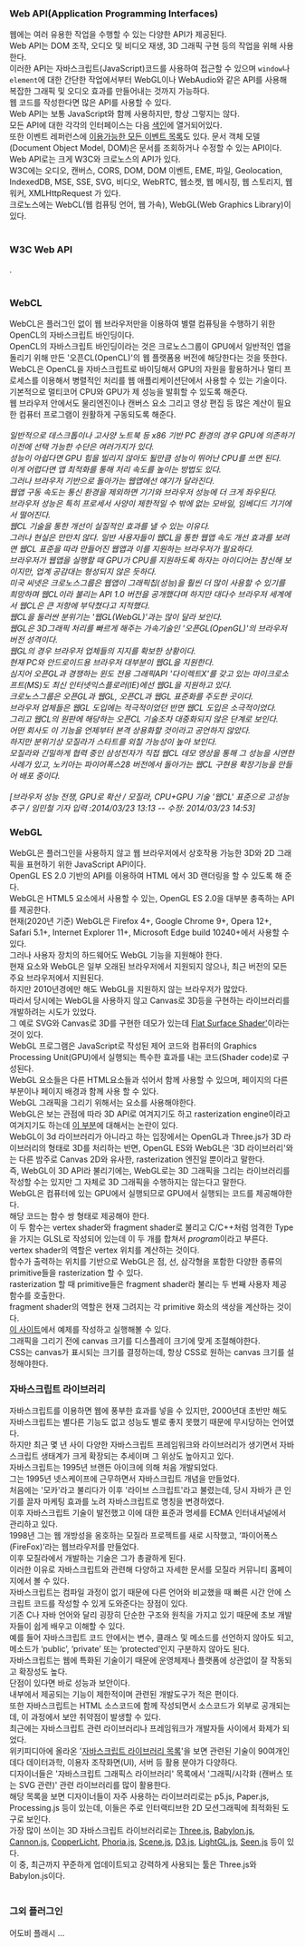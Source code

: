<h3>Web API(Application Programming Interfaces)</h3>
웹에는 여러 유용한 작업을 수행할 수 있는 다양한 API가 제공된다. <br>
Web API는 DOM 조작, 오디오 및 비디오 재생, 3D 그래픽 구현 등의 작업을 위해 사용한다. <br>
이러한 API는 자바스크립트(JavaScript)코드를 사용하여 접근할 수 있으며 <code>window</code>나 <code>element</code>에 대한 간단한 작업에서부터 WebGL이나 WebAudio와 같은 API를 사용해 복잡한 그래픽 및 오디오 효과를 만들어내는 것까지 가능하다. <br>
웹 코드를 작성한다면 많은 API를 사용할 수 있다. <br>
Web API는 보통 JavaScript와 함께 사용하지만, 항상 그렇지는 않다. <br>
모든 API에 대한 각각의 인터페이스는 다음 <a href="https://developer.mozilla.org/ko/docs/Web/API/Blob">색인</a>에 열거되어있다. <br>
또한 이벤트 레퍼런스에 <a href="https://developer.mozilla.org/ko/docs/Web/Events">이용가능한 모든 이벤트 목록</a>도 있다. 
문서 객체 모델(Document Object Model, DOM)은 문서를 조회하거나 수정할 수 있는 API이다.
Web API로는 크게 W3C와 크로노스의 API가 있다. <br>
W3C에는 오디오, 캔버스, CORS, DOM, DOM 이벤트, EME, 파일, Geolocation, IndexedDB, MSE, SSE, SVG, 비디오, WebRTC, 웹소켓, 웹 메시징, 웹 스토리지, 웹 워커, XMLHttpRequest 가 있다. <br>
크로노스에는 WebCL(웹 컴퓨팅 언어, 웹 가속), WebGL(Web Graphics Library)이 있다. <br>
<br>
<h3>W3C Web API</h3>
.<br>
<br>
<h3>WebCL</h3>
WebCL은 플러그인 없이 웹 브라우저만을 이용하여 별렬 컴퓨팅을 수행하기 위한 OpenCL의 자바스크립트 바인딩이다. <br>
OpenCL의 자바스크립트 바인딩이라는 것은 크로노스그룹이 GPU에서 일반적인 앱을 돌리기 위해 만든 '오픈CL(OpenCL)'의 웹 플랫폼용 버전에 해당한다는 것을 뜻한다. <br>
WebCL은 OpenCL을 자바스크립트로 바이딩해서 GPU의 자원을 활용하거나 멀티 프로세스를 이용해서 병렬적인 처리를 웹 애플리케이션단에서 사용할 수 있는 기술이다. <br>
기본적으로 멀티코어 CPU와 GPU가 제 성능을 발휘할 수 있도록 해준다. <br>
웹 브라우저 안에서도 물리엔진이나 캔버스 요소 그리고 영상 편집 등 많은 계산이 필요한 컴퓨터 프로그램이 원활하게 구동되도록 해준다. <br>
<br>
<i>
일반적으로 데스크톱이나 고사양 노트북 등 x86 기반 PC 환경의 경우 GPU에 의존하기 이전에 선택 가능한 수단은 여러가지가 있다. <br>
성능이 아쉽다면 GPU 힘을 빌리지 않아도 될만큼 성능이 뛰어난 CPU를 쓰면 된다. <br>
이게 어렵다면 앱 최적화를 통해 처리 속도를 높이는 방법도 있다.<br>
그러나 브라우저 기반으로 돌아가는 웹앱에선 얘기가 달라진다. <br>
웹앱 구동 속도는 통신 환경을 제외하면 기기와 브라우저 성능에 더 크게 좌우된다. <br>
브라우저 성능은 특히 프로세서 사양이 제한적일 수 밖에 없는 모바일, 임베디드 기기에서 떨어진다. <br>
웹CL 기술을 통한 개선이 실질적인 효과를 낼 수 있는 이유다. <br>
그러나 현실은 만만치 않다. 일반 사용자들이 웹CL을 통한 웹앱 속도 개선 효과를 보려면 웹CL 표준을 따라 만들어진 웹앱과 이를 지원하는 브라우저가 필요하다. <br>
브라우저가 웹앱을 실행할 때 GPU가 CPU를 지원하도록 하자는 아이디어는 참신해 보이지만, 업계 공감대는 형성되지 않은 듯하다. <br>
미국 씨넷은 크로노스그룹은 웹앱이 그래픽칩(성능)을 훨씬 더 많이 사용할 수 있기를 희망하며 웹CL이라 불리는 API 1.0 버전을 공개했다며 하지만 대다수 브라우저 세계에서 웹CL은 큰 저항에 부닥쳤다고 지적했다. <br>
웹CL을 둘러싼 분위기는 '웹GL(WebGL)'과는 많이 달라 보인다. <br>
웹GL은 3D그래픽 처리를 빠르게 해주는 가속기술인 '오픈GL(OpenGL)'의 브라우저 버전 성격이다. <br>
웹GL의 경우 브라우저 업체들의 지지를 확보한 상황이다. <br>
현재 PC와 안드로이드용 브라우저 대부분이 웹GL을 지원한다. <br>
심지어 오픈GL과 경쟁하는 윈도 전용 그래픽API '다이렉트X'를 갖고 있는 마이크로소프트(MS)도 최신 인터넷익스플로러(IE)에선 웹GL을 지원하고 있다. <br>
크로노스그룹은 오픈GL과 웹GL, 오픈CL과 웹GL 표준화를 주도한 곳이다.  <br>
브라우저 업체들은 웹GL 도입에는 적극적이었던 반면 웹CL 도입은 소극적이었다. <br>
그리고 웹CL의 원판에 해당하는 오픈CL 기술조차 대중화되지 않은 단계로 보인다. <br>
어떤 회사도 이 기능을 언제부터 본격 상용화할 것이라고 공언하지 않았다. <br>
하지만 분위기상 모질라가 스타트를 외칠 가능성이 높아 보인다. <br>
모질라와 긴밀하게 협력 중인 삼성전자가 직접 웹CL 데모 영상을 통해 그 성능을 시연한 사례가 있고, 노키아는 파이어폭스28 버전에서 돌아가는 웹CL 구현용 확장기능을 만들어 배포 중이다. <br>
<br>
[브라우저 성능 전쟁, GPU로 확산 / 모질라, CPU+GPU 기술 '웹CL' 표준으로 고성능 추구 / 임민철 기자 입력 :2014/03/23 13:13 -- 수정: 2014/03/23 14:53]
</i>
<br>
<h3>WebGL</h3>
WebGL은 플러그인을 사용하지 않고 웹 브라우저에서 상호작용 가능한 3D와 2D 그래픽을 표현하기 위한 JavaScript API이다. <br>
OpenGL ES 2.0 기반의 API를 이용하여 HTML <code><canvas></code>에서 3D 랜더링을 할 수 있도록 해 준다. <br>
WebGL은 HTML5 <code><canvas></code> 요소에서 사용할 수 있는, OpenGL ES 2.0을 대부분 충족하는 API를 제공한다. <br>
현재(2020년 기준) WebGL은 Firefox 4+, Google Chrome 9+, Opera 12+, Safari 5.1+, Internet Explorer 11+, Microsoft Edge build 10240+에서 사용할 수 있다. <br>
그러나 사용자 장치의 하드웨어도 WebGL 기능을 지원해야 한다. <br>
현재 <canvas> 요소와 WebGL은 일부 오래된 브라우저에서 지원되지 않으나, 최근 버전의 모든 주요 브라우저에서 지원된다. <br>
하지만 2010년경에만 해도 WebGL을 지원하지 않는 브라우저가 많았다. <br>
따라서 당시에는 WebGL을 사용하지 않고 Canvas로 3D등을 구현하는 라이브러리를 개발하려는 시도가 있었다. <br> 
그 예로 SVG와 Canvas로 3D를 구현한 데모가 있는데 <a href="http://matthew.wagerfield.com/flat-surface-shader/'">Flat Surface Shader'</a>이라는 것이 있다. <br>
WebGL 프로그램은 JavaScript로 작성된 제어 코드와 컴퓨터의 Graphics Processing Unit(GPU)에서 실행되는 특수한 효과를 내는 코드(Shader code)로 구성된다. <br>
WebGL 요소들은 다른 HTML요소들과 섞어서 함께 사용할 수 있으며, 페이지의 다른 부분이나 페이지 배경과 함께 사용 할 수 있다. <br>
WebGL 그래픽을 그리기 위해서는 <canvas>요소를 사용해야한다. <br>
WebGL은 보는 관점에 따라 3D API로 여겨지기도 하고 rasterization engine이라고 여겨지기도 하는데 <a href="https://webglfundamentals.org/webgl/lessons/ko/webgl-2d-vs-3d-library.html">이 부분</a>에 대해서는 논란이 있다. <br>
WebGL이 3d 라이브러리가 아니라고 하는 입장에서는 OpenGL과 Three.js가 3D 라이브러리의 형태로 3D를 처리하는 반면, OpenGL ES와 WebGL은 '3D 라이브러리'와는 다른 밤주로 Canvas 2D와 유사한, rasterization 엔진일 뿐이라고 말한다. <br>
즉, WebGL이 3D API라 불리기에는, WebGL로는 3D 그래픽을 그리는 라이브러리를 작성할 수는 있지만 그 자체로 3D 그래픽을 수행하지는 않는다고 말한다. <br>
WebGL은 컴퓨터에 있는 GPU에서 실행되므로 GPU에서 실행되는 코드를 제공해야한다. <br>
해당 코드는 함수 쌍 형태로 제공해야 한다.  <br>
이 두 함수는 vertex shader와 fragment shader로 불리고 C/C++처럼 엄격한 Type을 가지는 GLSL로 작성되어 있는데 이 두 개를 합쳐서 <i>program</i>이라고 부른다. <br>
vertex shader의 역할은 vertex 위치를 계산하는 것이다. <br>
함수가 출력하는 위치를 기반으로 WebGL은 점, 선, 삼각형을 포함한 다양한 종류의 primitive들을 rasterization 할 수 있다. <br>
rasterization 할 때 primitive들은 fragment shader라 불리는 두 번째 사용자 제공 함수를 호출한다. <br>
fragment shader의 역할은 현재 그려지는 각 primitive 화소의 색상을 계산하는 것이다. <br>
<a href="https://webglfundamentals.org/webgl/lessons/ko/webgl-fundamentals.html">이 사이트</a>에서 예제를 작성하고 실행해볼 수 있다. <br>
그래픽을 그리기 전에 canvas 크기를 디스플레이 크기에 맞게 조절해야한다. <br>
CSS는 canvas가 표시되는 크기를 결정하는데, 항상 CSS로 원하는 canvas 크기를 설정해야한다. <br>

<h3>자바스크립트 라이브러리</h3>
자바스크립트를 이용하면 웹에 풍부한 효과를 넣을 수 있지만, 2000년대 초반만 해도 자바스크립트는 별다른 기능도 없고 성능도 별로 좋지 못했기 때문에 무시당하는 언어였다. <br>
하지만 최근 몇 년 사이 다양한 자바스크립트 프레임워크와 라이브러리가 생기면서 자바스크립트 생태계가 크게 확장되는 추세이며 그 위상도 높아지고 있다. <br>
자바스크립트는 1995년 브랜든 아이크에 의해 처음 개발되었다. <br>
그는 1995년 넷스케이프에 근무하면서 자바스크립트 개념을 만들었다. <br>
처음에는 '모카'라고 불리다가 이후 '라이브 스크립트'라고 불렸는데, 당시 자바가 큰 인기를 끌자 마케팅 효과를 노려 자바스크립트로 명칭을 변경하였다. <br>
이후 자바스크립트 기술이 발전했고 이에 대한 표준과 명세를 ECMA 인터내셔널에서 관리하고 있다. <br>
1998년 그는 웹 개방성을 옹호하는 모질라 프로젝트를 새로 시작했고, ‘파이어폭스(FireFox)’라는 웹브라우저를 만들었다.  <br>
이후 모질라에서 개발하는 기술은 그가 총괄하게 된다.  <br>
이러한 이유로 자바스크립트와 관련해 다양하고 자세한 문서를 모질라 커뮤니티 홈페이지에서 볼 수 있다. <br>
자바스크립트는 컴파일 과정이 없기 때문에 다른 언어와 비교했을 때 빠른 시간 안에 스크립트 코드를 작성할 수 있게 도와준다는 장점이 있다. <br>
기존 C나 자바 언어와 달리 굉장히 단순한 구조와 원칙을 가지고 있기 때문에 초보 개발자들이 쉽게 배우고 이해할 수 있다. <br>
예를 들어 자바스크립트 코드 안에서는 변수, 클래스 및 메소드를 선언하지 않아도 되고, 메소드가 ‘public’, ‘private’ 또는 ‘protected’인지 구분하지 않아도 된다. <br>
자바스크립트는 웹에 특화된 기술이기 때문에 운영체제나 플랫폼에 상관없이 잘 작동되고 확장성도 높다. <br>
단점이 있다면 바로 성능과 보안이다. <br>
내부에서 제공되는 기능이 제한적이며 관련된 개발도구가 적은 편이다. <br>
또한 자바스크립트는 HTML 소스코드에 함께 작성되면서 소스코드가 외부로 공개되는데, 이 과정에서 보안 취약점이 발생할 수 있다. <br>
최근에는 자바스크립트 관련 라이브러리나 프레임워크가 개발자들 사이에서 화제가 되었다. <br>
위키피디아에 올라온 '<a href="https://www.wikiwand.com/ko/%EC%9E%90%EB%B0%94%EC%8A%A4%ED%81%AC%EB%A6%BD%ED%8A%B8_%EB%9D%BC%EC%9D%B4%EB%B8%8C%EB%9F%AC%EB%A6%AC_%EB%AA%A9%EB%A1%9D">자바스크립트 라이브러리 목록</a>'을 보면 관련된 기술이 90여개인데다 데이터과학, 이용자 조작화면(UI), 서버 등 활용 분야가 다양하다. <br>
디자이너들은 '자바스크립트 그래픽스 라이브러리' 목록에서 '그래픽/시각화 (캔버스 또는 SVG 관련)' 관련 라이브러리를 많이 활용한다. <br>
해당 목록을 보면 디자이너들이 자주 사용하는 라이브러리로는 p5.js, Paper.js, Processing.js 등이 있는데, 이들은 주로 인터랙티브한 2D 모션그래픽에 최적화된 도구로 보인다. <br>
가장 많이 쓰이는 3D 자바스크립트 라이브러리로는 
<a href="https://threejs.org/">Three.js</a>, 
<a href="https://www.babylonjs.com/">Babylon.js</a>, 
<a href="http://www.cannonjs.org/">Cannon.js</a>, 
<a href="https://www.ambiera.com/copperlicht/">CopperLicht</a>, 
<a href="http://www.kevs3d.co.uk/dev/phoria/">Phoria.js</a>, 
<a href="https://github.com/xeolabs/scenejs">Scene.js</a>, 
<a href="https://github.com/d3/d3">D3.js</a>, 
<a href="https://github.com/evanw/lightgl.js">LightGL.js</a>, 
<a href="http://seenjs.io/index.html">Seen.js</a> 
등이 있다. <br>
이 중, 최근까지 꾸준하게 업데이트되고 강력하게 사용되는 툴은 Three.js와 Babylon.js이다. <br>
<br>

<h3>그외 플러그인</h3>
어도비 플래시 ...
